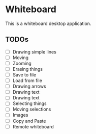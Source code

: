 # Whiteboard

This is a whiteboard desktop application.

## TODOs

- [ ] Drawing simple lines
- [ ] Moving
- [ ] Zooming
- [ ] Erasing things
- [ ] Save to file
- [ ] Load from file
- [ ] Drawing arrows
- [ ] Drawing text
- [ ] Drawing text
- [ ] Selecting things
- [ ] Moving selections
- [ ] Images
- [ ] Copy and Paste
- [ ] Remote whiteboard
